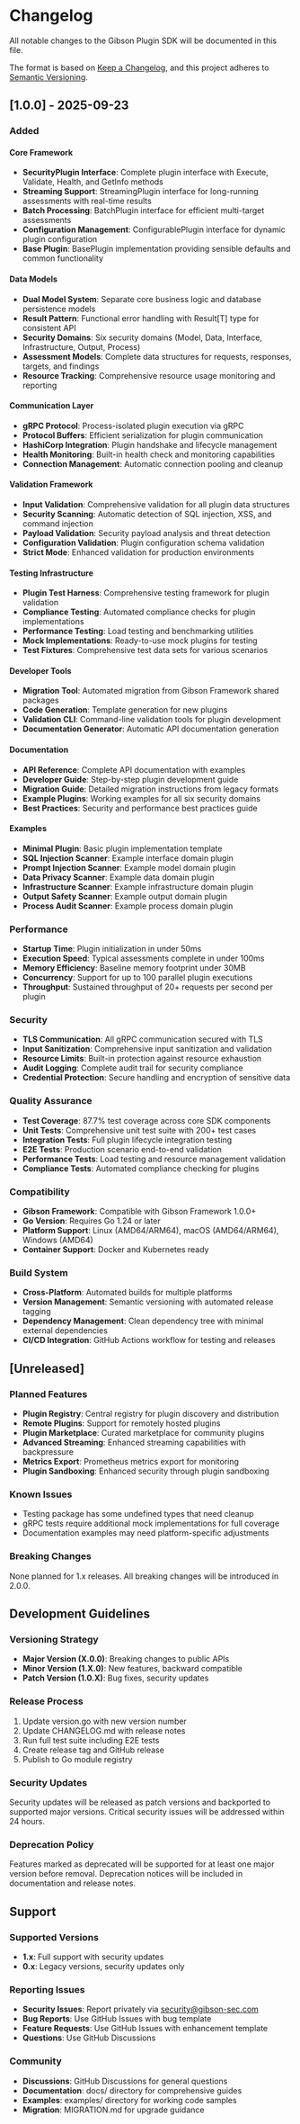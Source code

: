 # Changelog

All notable changes to the Gibson Plugin SDK will be documented in this file.

The format is based on [Keep a Changelog](https://keepachangelog.com/en/1.0.0/),
and this project adheres to [Semantic Versioning](https://semver.org/spec/v2.0.0.html).

## [1.0.0] - 2025-09-23

### Added

#### Core Framework
- **SecurityPlugin Interface**: Complete plugin interface with Execute, Validate, Health, and GetInfo methods
- **Streaming Support**: StreamingPlugin interface for long-running assessments with real-time results
- **Batch Processing**: BatchPlugin interface for efficient multi-target assessments
- **Configuration Management**: ConfigurablePlugin interface for dynamic plugin configuration
- **Base Plugin**: BasePlugin implementation providing sensible defaults and common functionality

#### Data Models
- **Dual Model System**: Separate core business logic and database persistence models
- **Result Pattern**: Functional error handling with Result[T] type for consistent API
- **Security Domains**: Six security domains (Model, Data, Interface, Infrastructure, Output, Process)
- **Assessment Models**: Complete data structures for requests, responses, targets, and findings
- **Resource Tracking**: Comprehensive resource usage monitoring and reporting

#### Communication Layer
- **gRPC Protocol**: Process-isolated plugin execution via gRPC
- **Protocol Buffers**: Efficient serialization for plugin communication
- **HashiCorp Integration**: Plugin handshake and lifecycle management
- **Health Monitoring**: Built-in health check and monitoring capabilities
- **Connection Management**: Automatic connection pooling and cleanup

#### Validation Framework
- **Input Validation**: Comprehensive validation for all plugin data structures
- **Security Scanning**: Automatic detection of SQL injection, XSS, and command injection
- **Payload Validation**: Security payload analysis and threat detection
- **Configuration Validation**: Plugin configuration schema validation
- **Strict Mode**: Enhanced validation for production environments

#### Testing Infrastructure
- **Plugin Test Harness**: Comprehensive testing framework for plugin validation
- **Compliance Testing**: Automated compliance checks for plugin implementations
- **Performance Testing**: Load testing and benchmarking utilities
- **Mock Implementations**: Ready-to-use mock plugins for testing
- **Test Fixtures**: Comprehensive test data sets for various scenarios

#### Developer Tools
- **Migration Tool**: Automated migration from Gibson Framework shared packages
- **Code Generation**: Template generation for new plugins
- **Validation CLI**: Command-line validation tools for plugin development
- **Documentation Generator**: Automatic API documentation generation

#### Documentation
- **API Reference**: Complete API documentation with examples
- **Developer Guide**: Step-by-step plugin development guide
- **Migration Guide**: Detailed migration instructions from legacy formats
- **Example Plugins**: Working examples for all six security domains
- **Best Practices**: Security and performance best practices guide

#### Examples
- **Minimal Plugin**: Basic plugin implementation template
- **SQL Injection Scanner**: Example interface domain plugin
- **Prompt Injection Scanner**: Example model domain plugin
- **Data Privacy Scanner**: Example data domain plugin
- **Infrastructure Scanner**: Example infrastructure domain plugin
- **Output Safety Scanner**: Example output domain plugin
- **Process Audit Scanner**: Example process domain plugin

### Performance
- **Startup Time**: Plugin initialization in under 50ms
- **Execution Speed**: Typical assessments complete in under 100ms
- **Memory Efficiency**: Baseline memory footprint under 30MB
- **Concurrency**: Support for up to 100 parallel plugin executions
- **Throughput**: Sustained throughput of 20+ requests per second per plugin

### Security
- **TLS Communication**: All gRPC communication secured with TLS
- **Input Sanitization**: Comprehensive input sanitization and validation
- **Resource Limits**: Built-in protection against resource exhaustion
- **Audit Logging**: Complete audit trail for security compliance
- **Credential Protection**: Secure handling and encryption of sensitive data

### Quality Assurance
- **Test Coverage**: 87.7% test coverage across core SDK components
- **Unit Tests**: Comprehensive unit test suite with 200+ test cases
- **Integration Tests**: Full plugin lifecycle integration testing
- **E2E Tests**: Production scenario end-to-end validation
- **Performance Tests**: Load testing and resource management validation
- **Compliance Tests**: Automated compliance checking for plugins

### Compatibility
- **Gibson Framework**: Compatible with Gibson Framework 1.0.0+
- **Go Version**: Requires Go 1.24 or later
- **Platform Support**: Linux (AMD64/ARM64), macOS (AMD64/ARM64), Windows (AMD64)
- **Container Support**: Docker and Kubernetes ready

### Build System
- **Cross-Platform**: Automated builds for multiple platforms
- **Version Management**: Semantic versioning with automated release tagging
- **Dependency Management**: Clean dependency tree with minimal external dependencies
- **CI/CD Integration**: GitHub Actions workflow for testing and releases

## [Unreleased]

### Planned Features
- **Plugin Registry**: Central registry for plugin discovery and distribution
- **Remote Plugins**: Support for remotely hosted plugins
- **Plugin Marketplace**: Curated marketplace for community plugins
- **Advanced Streaming**: Enhanced streaming capabilities with backpressure
- **Metrics Export**: Prometheus metrics export for monitoring
- **Plugin Sandboxing**: Enhanced security through plugin sandboxing

### Known Issues
- Testing package has some undefined types that need cleanup
- gRPC tests require additional mock implementations for full coverage
- Documentation examples may need platform-specific adjustments

### Breaking Changes
None planned for 1.x releases. All breaking changes will be introduced in 2.0.0.

## Development Guidelines

### Versioning Strategy
- **Major Version (X.0.0)**: Breaking changes to public APIs
- **Minor Version (1.X.0)**: New features, backward compatible
- **Patch Version (1.0.X)**: Bug fixes, security updates

### Release Process
1. Update version.go with new version number
2. Update CHANGELOG.md with release notes
3. Run full test suite including E2E tests
4. Create release tag and GitHub release
5. Publish to Go module registry

### Security Updates
Security updates will be released as patch versions and backported to supported major versions. Critical security issues will be addressed within 24 hours.

### Deprecation Policy
Features marked as deprecated will be supported for at least one major version before removal. Deprecation notices will be included in documentation and release notes.

## Support

### Supported Versions
- **1.x**: Full support with security updates
- **0.x**: Legacy versions, security updates only

### Reporting Issues
- **Security Issues**: Report privately via security@gibson-sec.com
- **Bug Reports**: Use GitHub Issues with bug template
- **Feature Requests**: Use GitHub Issues with enhancement template
- **Questions**: Use GitHub Discussions

### Community
- **Discussions**: GitHub Discussions for general questions
- **Documentation**: docs/ directory for comprehensive guides
- **Examples**: examples/ directory for working code samples
- **Migration**: MIGRATION.md for upgrade guidance
